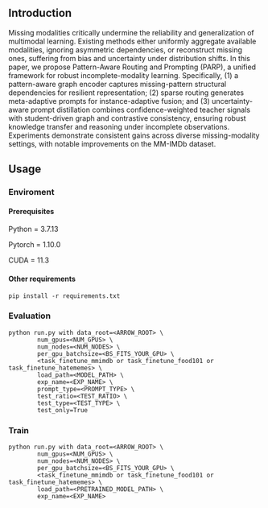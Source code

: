 ## Introduction
Missing modalities critically undermine the reliability and generalization of multimodal learning. Existing methods either uniformly aggregate available modalities, ignoring asymmetric dependencies, or reconstruct missing ones, suffering from bias and uncertainty under distribution shifts. In this paper, we propose Pattern-Aware Routing and Prompting (PARP), a unified framework for robust incomplete-modality learning. Specifically, (1) a pattern-aware graph encoder captures missing-pattern structural dependencies for resilient representation; (2) sparse routing generates meta-adaptive prompts for instance-adaptive fusion; and (3) uncertainty-aware prompt distillation combines confidence-weighted teacher signals with student-driven graph and contrastive consistency, ensuring robust knowledge transfer and reasoning under incomplete observations. Experiments demonstrate consistent gains across diverse missing-modality settings, with notable improvements on the MM-IMDb dataset.

## Usage
### Enviroment
#### Prerequisites
Python = 3.7.13

Pytorch = 1.10.0

CUDA = 11.3

#### Other requirements
```
pip install -r requirements.txt
```

### Evaluation
```
python run.py with data_root=<ARROW_ROOT> \
        num_gpus=<NUM_GPUS> \
        num_nodes=<NUM_NODES> \
        per_gpu_batchsize=<BS_FITS_YOUR_GPU> \
        <task_finetune_mmimdb or task_finetune_food101 or task_finetune_hatememes> \
        load_path=<MODEL_PATH> \
        exp_name=<EXP_NAME> \
        prompt_type=<PROMPT_TYPE> \
        test_ratio=<TEST_RATIO> \
        test_type=<TEST_TYPE> \
        test_only=True     
```

### Train
```
python run.py with data_root=<ARROW_ROOT> \
        num_gpus=<NUM_GPUS> \
        num_nodes=<NUM_NODES> \
        per_gpu_batchsize=<BS_FITS_YOUR_GPU> \
        <task_finetune_mmimdb or task_finetune_food101 or task_finetune_hatememes> \
        load_path=<PRETRAINED_MODEL_PATH> \
        exp_name=<EXP_NAME>
```

